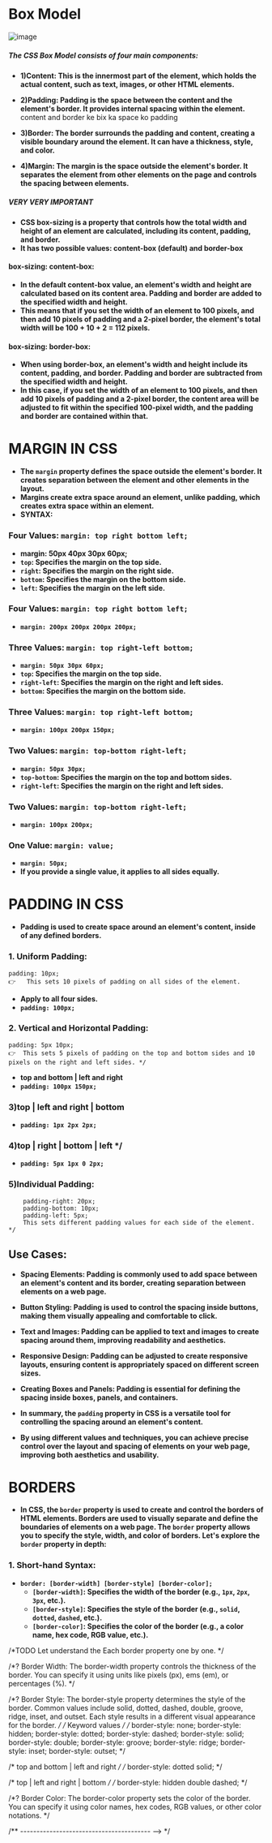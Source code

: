 # Box Model
![image](https://github.com/user-attachments/assets/e333b140-e28b-4e16-b438-978502f1d4b1)
##### The CSS Box Model consists of four main components:
- **1)Content: This is the innermost part of the element, which holds the actual content, such as text, images, or other HTML elements.**

- **2)Padding: Padding is the space between the content and the element's border. It provides internal spacing within the element.**
            content and border ke bix ka space ko padding 
    
- **3)Border: The border surrounds the padding and content, creating a visible boundary around the element. It can have a thickness, style, and color.**

- **4)Margin: The margin is the space outside the element's border. It separates the element from other elements on the page and controls the spacing between elements.**

##### VERY VERY IMPORTANT

- **CSS box-sizing is a property that controls how the total width and height of an element are calculated, including its content, padding, and border.**
- **It has two possible values: content-box (default) and border-box**

#### box-sizing: content-box:
- **In the default content-box value, an element's width and height are calculated based on its content area. Padding and border are added to the specified width and height.**
- **This means that if you set the width of an element to 100 pixels, and then add 10 pixels of padding and a 2-pixel border, the element's total width will be 100 + 10 + 2 = 112 pixels.**

#### box-sizing: border-box:
- **When using border-box, an element's width and height include its content, padding, and border. Padding and border are subtracted from the specified width and height.**
- **In this case, if you set the width of an element to 100 pixels, and then add 10 pixels of padding and a 2-pixel border, the content area will be adjusted to fit within the specified 100-pixel width, and the padding and border are contained within that.**

#  MARGIN IN CSS 
- **The `margin` property defines the space outside the element's border. It creates separation between the element and other elements in the layout.**
- **Margins create extra space around an element, unlike padding, which creates extra space within an element.**
- **SYNTAX:**
### Four Values: `margin: top right bottom left;`
- **margin: 50px 40px 30px 60px;**
- **`top`: Specifies the margin on the top side.**
- **`right`: Specifies the margin on the right side.**
- **`bottom`: Specifies the margin on the bottom side.**
- **`left`: Specifies the margin on the left side.**
### Four Values: `margin: top right bottom left;`
 - **`margin: 200px 200px 200px 200px;`**
### Three Values: `margin: top right-left bottom;`
- **`margin: 50px 30px 60px;`**
- **`top`: Specifies the margin on the top side.**
- **`right-left`: Specifies the margin on the right and left sides.**
- **`bottom`: Specifies the margin on the bottom side.**
### Three Values: `margin: top right-left bottom;`
 - **`margin: 100px 200px 150px;`**
### Two Values: `margin: top-bottom right-left;`
- **`margin: 50px 30px;`**
- **`top-bottom`: Specifies the margin on the top and bottom sides.**
- **`right-left`: Specifies the margin on the right and left sides.**
### Two Values: `margin: top-bottom right-left;`
- **`margin: 100px 200px;`**
### One Value: `margin: value;`
- **`margin: 50px;`**
- **If you provide a single value, it applies to all sides equally.**

#  PADDING IN CSS
- **Padding is used to create space around an element's content, inside of any defined borders.**
### 1. Uniform Padding:
    padding: 10px;  
    👉   This sets 10 pixels of padding on all sides of the element.
- **Apply to all four sides.**
- **`padding: 100px;`**
### 2. Vertical and Horizontal Padding:  
    padding: 5px 10px;  
    👉  This sets 5 pixels of padding on the top and bottom sides and 10 pixels on the right and left sides. */
- **top and bottom | left and right**
- **`padding: 100px 150px;`**

### 3)top | left and right | bottom
- **`padding: 1px 2px 2px;`**

### 4)top | right | bottom | left */
- **`padding: 5px 1px 0 2px;`**
### 5)Individual Padding: 
```padding-top: 15px;
    padding-right: 20px;
    padding-bottom: 10px;
    padding-left: 5px;
    This sets different padding values for each side of the element. */
```
## Use Cases:

- **Spacing Elements: Padding is commonly used to add space between an element's content and its border, creating separation between elements on a web page.**

- **Button Styling: Padding is used to control the spacing inside buttons, making them visually appealing and comfortable to click.**

- **Text and Images: Padding can be applied to text and images to create spacing around them, improving readability and aesthetics.**

- **Responsive Design: Padding can be adjusted to create responsive layouts, ensuring content is appropriately spaced on different screen sizes.**

- **Creating Boxes and Panels: Padding is essential for defining the spacing inside boxes, panels, and containers.**

- **In summary, the `padding` property in CSS is a versatile tool for controlling the spacing around an element's content.**
- **By using different values and techniques, you can achieve precise control over the layout and spacing of elements on your web page, improving both aesthetics and usability.**

# BORDERS
- **In CSS, the `border` property is used to create and control the borders of HTML elements. Borders are used to visually separate and define the boundaries of elements on a web page. The `border` property allows you to specify the style, width, and color of borders. Let's explore the `border` property in depth:**

### 1. Short-hand Syntax:
- **`border: [border-width] [border-style] [border-color];`**
    - **`[border-width]`: Specifies the width of the border (e.g., `1px`, `2px`, `3px`, etc.).**
    - **`[border-style]`: Specifies the style of the border (e.g., `solid`, `dotted`, `dashed`, etc.).**
    - **`[border-color]`: Specifies the color of the border (e.g., a color name, hex code, RGB value, etc.).**

/*TODO Let understand the Each border property one by one.  */

/*? Border Width: The border-width property controls the thickness of the border. You can specify it using units like pixels (px), ems (em), or percentages (%). */

/*? Border Style: The border-style property determines the style of the border. Common values include solid, dotted, dashed, double, groove, ridge, inset, and outset. Each style results in a different visual appearance for the border. */
/* Keyword values */
/* border-style: none;
border-style: hidden;
border-style: dotted;
border-style: dashed;
border-style: solid;
border-style: double;
border-style: groove;
border-style: ridge;
border-style: inset;
border-style: outset; */

/* top and bottom | left and right */
/* border-style: dotted solid; */

/* top | left and right | bottom */
/* border-style: hidden double dashed; */

/*? Border Color: The border-color property sets the color of the border. You can specify it using color names, hex codes, RGB values, or other color notations. */

/** ---------------------------------------- --> */




